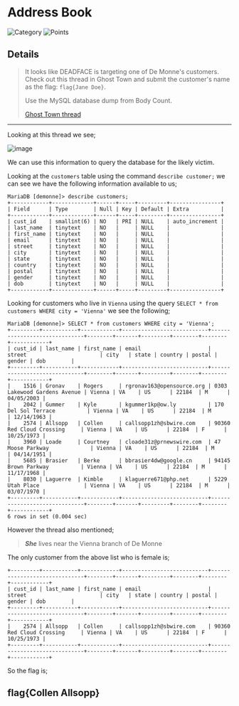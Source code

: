 # Address Book
![Category](http://img.shields.io/badge/Category-SQL-orange?style=for-the-badge) ![Points](http://img.shields.io/badge/Points-30-brightgreen?style=for-the-badge)

## Details

>It looks like DEADFACE is targeting one of De Monne's customers. Check out this thread in Ghost Town and submit the customer's name as the flag: `flag{Jane Doe}`.
>
> Use the MySQL database dump from Body Count.
>
> [Ghost Town thread](https://ghosttown.deadface.io/t/why-do-people-fall-for-this/62)
---

Looking at this thread we see;

![image](https://user-images.githubusercontent.com/73170900/137784427-54e86b4f-251c-4675-bb14-2d67df2e22b0.png)

We can use this information to query the database for the likely victim. 

Looking at the `customers` table using the command `describe customer;` we can see we have the following information available to us;

```
MariaDB [demonne]> describe customers;
+------------+-------------+------+-----+---------+----------------+
| Field      | Type        | Null | Key | Default | Extra          |
+------------+-------------+------+-----+---------+----------------+
| cust_id    | smallint(6) | NO   | PRI | NULL    | auto_increment |
| last_name  | tinytext    | NO   |     | NULL    |                |
| first_name | tinytext    | NO   |     | NULL    |                |
| email      | tinytext    | NO   |     | NULL    |                |
| street     | tinytext    | NO   |     | NULL    |                |
| city       | tinytext    | NO   |     | NULL    |                |
| state      | tinytext    | NO   |     | NULL    |                |
| country    | tinytext    | NO   |     | NULL    |                |
| postal     | tinytext    | NO   |     | NULL    |                |
| gender     | tinytext    | NO   |     | NULL    |                |
| dob        | tinytext    | NO   |     | NULL    |                |
+------------+-------------+------+-----+---------+----------------+
```

Looking for customers who live in `Vienna` using the query `SELECT * from customers WHERE city = 'Vienna'` we see the following;

```
MariaDB [demonne]> SELECT * from customers WHERE city = 'Vienna';
+---------+-----------+------------+---------------------------+------------------------------+--------+-------+---------+--------+--------+------------+
| cust_id | last_name | first_name | email                     | street                       | city   | state | country | postal | gender | dob        |
+---------+-----------+------------+---------------------------+------------------------------+--------+-------+---------+--------+--------+------------+
|    1516 | Gronav    | Rogers     | rgronav163@opensource.org | 0303 Lakewood Gardens Avenue | Vienna | VA    | US      | 22184  | M      | 04/05/2003 |
|    2042 | Gummer    | Kyle       | kgummer1kp@ow.ly          | 170 Del Sol Terrace          | Vienna | VA    | US      | 22184  | M      | 12/14/1963 |
|    2574 | Allsopp   | Collen     | callsopp1zh@sbwire.com    | 90360 Red Cloud Crossing     | Vienna | VA    | US      | 22184  | F      | 10/25/1973 |
|    3960 | Loade     | Courtney   | cloade31z@prnewswire.com  | 47 Moose Parkway             | Vienna | VA    | US      | 22184  | M      | 04/14/1951 |
|    5685 | Brasier   | Berke      | bbrasier4dw@google.cn     | 94145 Brown Parkway          | Vienna | VA    | US      | 22184  | M      | 11/17/1968 |
|    8030 | Laguerre  | Kimble     | klaguerre671@php.net      | 5229 Utah Place              | Vienna | VA    | US      | 22184  | M      | 03/07/1970 |
+---------+-----------+------------+---------------------------+------------------------------+--------+-------+---------+--------+--------+------------+
6 rows in set (0.004 sec)
```

However the thread also mentioned;
> ***She*** lives near the Vienna branch of De Monne 

The only customer from the above list who is female is;
```
+---------+-----------+------------+---------------------------+------------------------------+--------+-------+---------+--------+--------+------------+
| cust_id | last_name | first_name | email                     | street                       | city   | state | country | postal | gender | dob        |
+---------+-----------+------------+---------------------------+------------------------------+--------+-------+---------+--------+--------+------------+
|    2574 | Allsopp   | Collen     | callsopp1zh@sbwire.com    | 90360 Red Cloud Crossing     | Vienna | VA    | US      | 22184  | F      | 10/25/1973 |
+---------+-----------+------------+---------------------------+------------------------------+--------+-------+---------+--------+--------+------------+
```

So the flag is;

## flag{Collen Allsopp}
